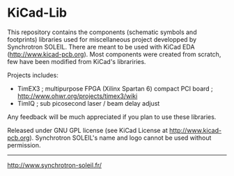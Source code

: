 KiCad-Lib
=========

This repository contains the components (schematic symbols and footprints) libraries used for miscellaneous project developped by Synchrotron SOLEIL.
There are meant to be used with KiCad EDA (http://www.kicad-pcb.org).
Most components were created from scratch, few have been modified from KiCad's librariries.

Projects includes:

* TimEX3 ; multipurpose FPGA (Xilinx Spartan 6) compact PCI board ; http://www.ohwr.org/projects/timex3/wiki
* TimIQ  ; sub picosecond laser / beam delay adjust

Any feedback will be much appreciated if you plan to use these libraries.

Released under GNU GPL license (see KiCad License at http://www.kicad-pcb.org).
Synchrotron SOLEIL's name and logo cannot be used without permission.

----------

http://www.synchrotron-soleil.fr/

